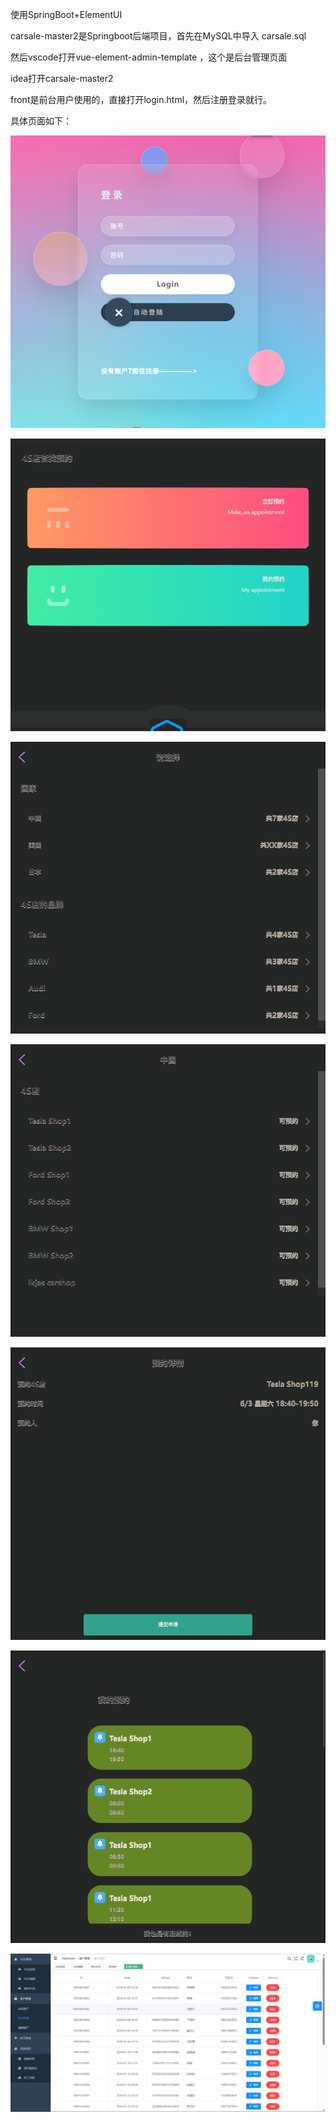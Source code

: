 使用SpringBoot+ElementUI

carsale-master2是Springboot后端项目，首先在MySQL中导入 carsale.sql

然后vscode打开vue-element-admin-template ，这个是后台管理页面

idea打开carsale-master2

front是前台用户使用的，直接打开login.html，然后注册登录就行。

具体页面如下：

![](https://raw.githubusercontent.com/qq13456116532/Car_Reserve/master/images/Snipaste_2023-06-03_17-52-50.png)

![](https://raw.githubusercontent.com/qq13456116532/Car_Reserve/master/images/Snipaste_2023-06-03_18-18-13.png)

![](https://github.com/qq13456116532/Car_Reserve/blob/master/images/Snipaste_2023-06-03_18-18-20.png?raw=true)

![](https://github.com/qq13456116532/Car_Reserve/blob/master/images/Snipaste_2023-06-03_18-18-25.png?raw=true)

![](https://raw.githubusercontent.com/qq13456116532/Car_Reserve/master/images/Snipaste_2023-06-03_18-18-36.png)

![](https://raw.githubusercontent.com/qq13456116532/Car_Reserve/master/images/Snipaste_2023-06-03_18-18-45.png)

![](https://raw.githubusercontent.com/qq13456116532/Car_Reserve/master/images/Snipaste_2023-06-03_19-24-06.png)

